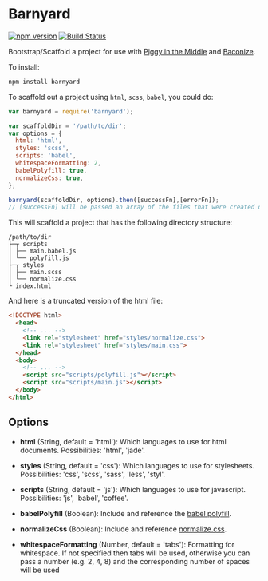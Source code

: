 Barnyard
========

[![npm version](https://badge.fury.io/js/barnyard.svg)](https://badge.fury.io/js/barnyard)
[![Build Status](https://travis-ci.org/davej/barnyard.svg?branch=master)](https://travis-ci.org/davej/barnyard)

Bootstrap/Scaffold a project for use with [Piggy in the Middle](https://github.com/davej/piggy-in-the-middle) and [Baconize](https://github.com/davej/baconize).


To install:
```sh
npm install barnyard
```

To scaffold out a project using `html`, `scss`, `babel`, you could do:

```javascript
var barnyard = require('barnyard');

var scaffoldDir = '/path/to/dir';
var options = {
  html: 'html',
  styles: 'scss',
  scripts: 'babel',
  whitespaceFormatting: 2,
  babelPolyfill: true,
  normalizeCss: true,
};

barnyard(scaffoldDir, options).then([successFn],[errorFn]);
// [successFn] will be passed an array of the files that were created during the scaffold
```

This will scaffold a project that has the following directory structure:

```
/path/to/dir
├─┬ scripts
│ ├── main.babel.js
│ └── polyfill.js
├─┬ styles
│ ├── main.scss
│ └── normalize.css
└ index.html
```

And here is a truncated version of the html file:

```html
<!DOCTYPE html>
  <head>
    <!-- ... -->
    <link rel="stylesheet" href="styles/normalize.css">
    <link rel="stylesheet" href="styles/main.css">
  </head>
  <body>
    <!-- ... -->
    <script src="scripts/polyfill.js"></script>
    <script src="scripts/main.js"></script>
  </body>
</html>
```


Options
-------

- **html** (String, default = 'html'): Which languages to use for html documents. Possibilities: 'html', 'jade'.

- **styles** (String, default = 'css'): Which languages to use for stylesheets. Possibilities: 'css', 'scss', 'sass', 'less', 'styl'.

- **scripts** (String, default = 'js'): Which languages to use for javascript. Possibilities: 'js', 'babel', 'coffee'.

- **babelPolyfill** (Boolean): Include and reference the [babel polyfill](https://babeljs.io/docs/usage/polyfill/).

- **normalizeCss** (Boolean): Include and reference [normalize.css](https://necolas.github.io/normalize.css/).

- **whitespaceFormatting** (Number, default = 'tabs'): Formatting for whitespace. If not specified then tabs will be used, otherwise you can pass a number (e.g. 2, 4, 8) and the corresponding number of spaces will be used
